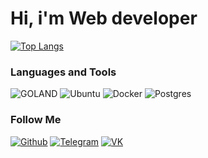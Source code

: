 # Hi, i'm Web developer

[![Top Langs](https://github-readme-stats.vercel.app/api/top-langs/?username=Abdulkadyr1&layout=compact&text_color=ffffff&card_width=1000&theme=dark&bg_color=000000&hide_border=true)](https://github.com/Abdulkadyr1)

### Languages and Tools
![GOLAND](https://img.shields.io/badge/-Go-000000?style=for-the-badge&logo=Go)
![Ubuntu](https://img.shields.io/badge/-ubuntu-000000?style=for-the-badge&logo=ubuntu)
![Docker](https://img.shields.io/badge/-docker-000000?style=for-the-badge&logo=docker)
![Postgres](https://img.shields.io/badge/-postgresql-000000?style=for-the-badge&logo=postgresql)

### Follow Me
[![Github](https://img.shields.io/badge/-GitHub-000000?style=for-the-badge&logo=GitHub)](https://github.com/Abdulkadyr1)
[![Telegram](https://img.shields.io/badge/-Telegram-000000?style=for-the-badge&logo=Telegram)](https://t.me/Ridak_11)
[![VK](https://img.shields.io/badge/-VK-000000?style=for-the-badge&logo=VK)](https://vk.com/ridak_11)
